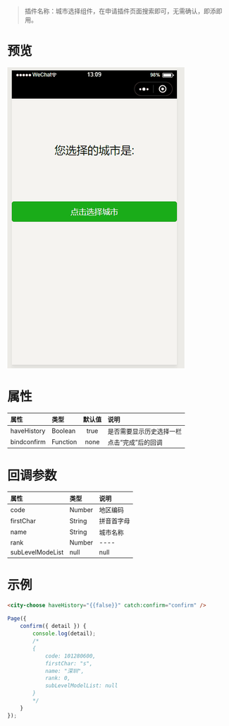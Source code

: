> 插件名称：城市选择组件，在申请插件页面搜索即可，无需确认，即添即用。

# 预览

![预览图](./doc/preview.gif)

# 属性

|    属性     |   类型   | 默认值 | 说明                     |
| :--------- | :------ | :----: | :----------------------- |
| haveHistory | Boolean  |  true  | 是否需要显示历史选择一栏 |
| bindconfirm | Function |  none  | 点击“完成”后的回调       |

# 回调参数

|       属性       |  类型  | 说明       |
| :-------------- | :---- | :--------- |
|       code       | Number | 地区编码   |
|    firstChar     | String | 拼音首字母 |
|       name       | String | 城市名称   |
|       rank       | Number | ----       |
| subLevelModeList |  null  | null       |

# 示例

```html
<city-choose haveHistory="{{false}}" catch:confirm="confirm" />
```

```javascript
Page({
    confirm({ detail }) {
        console.log(detail);
        /*
        {
            code: 101280600,
            firstChar: "s",
            name: "深圳",
            rank: 0,
            subLevelModelList: null
        }
        */
    }
});
```
